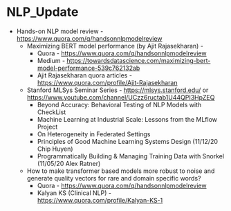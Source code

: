 # NLP_Update
- Hands-on NLP model review - https://www.quora.com/q/handsonnlpmodelreview
  - Maximizing BERT model performance (by Ajit Rajasekharan) - 
    - Quora - https://www.quora.com/q/handsonnlpmodelreview
    - Medium - https://towardsdatascience.com/maximizing-bert-model-performance-539c762132ab
    - Ajit Rajasekharan quora articles - https://www.quora.com/profile/Ajit-Rajasekharan
  - Stanford MLSys Seminar Series - https://mlsys.stanford.edu/ or https://www.youtube.com/channel/UCzz6ructab1U44QPI3HpZEQ
    - Beyond Accuracy: Behavioral Testing of NLP Models with CheckList
    - Machine Learning at Industrial Scale: Lessons from the MLflow Project
    - On Heterogeneity in Federated Settings
    - Principles of Good Machine Learning Systems Design (11/12/20 Chip Huyen)
    - Programmatically Building & Managing Training Data with Snorkel (11/05/20 Alex Ratner)
  - How to make transformer based models more robust to noise and generate quality vectors for rare and domain specific words?
    - Quora - https://www.quora.com/q/handsonnlpmodelreview 
    - Kalyan KS (Clinical NLP) - https://www.quora.com/profile/Kalyan-KS-1
